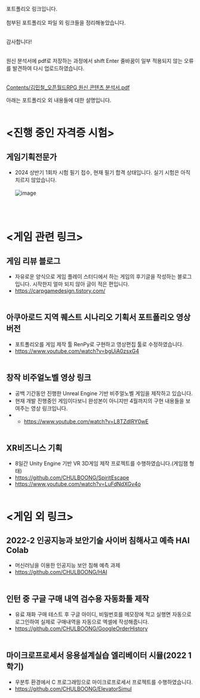 포트폴리오 링크입니다. <br/><br/>
첨부된 포트폴리오 파일 외 링크들을 정리해놓았습니다. <br/><br/>

감사합니다! <br/><br/>

원신 분석서에 pdf로 저장하는 과정에서 shift Enter 줄바꿈이 일부 적용되지 않는 오류를 발견하여 다시 업로드하였습니다. <br/><br/>

[Contents/김민철_오픈월드RPG 원신 콘텐츠 분석서.pdf](https://github.com/CHULBOONG/GameDesigner/blob/c77345c0083d97ce88ce46f5eacd14699f04ae18/Contents/%EA%B9%80%EB%AF%BC%EC%B2%A0_%EC%98%A4%ED%94%88%EC%9B%94%EB%93%9CRPG%20%EC%9B%90%EC%8B%A0%20%EC%BD%98%ED%85%90%EC%B8%A0%20%EB%B6%84%EC%84%9D%EC%84%9C.pdf)

아래는 포트폴리오 외 내용들에 대한 설명입니다. <br/><br/>



# <진행 중인 자격증 시험>
## 게임기획전문가
- 2024 상반기 1회차 시험 필기 접수, 현재 필기 합격 상태입니다. 실기 시험은 아직 치르지 않았습니다.<br/><br/>
![image](https://github.com/CHULBOONG/GameDesigner/assets/58451379/236a378c-097b-4a35-9e6a-ac959a67023a)

<br/><br/>

# <게임 관련 링크>
## 게임 리뷰 블로그
- 자유로운 양식으로 게임 플레이 스터디에서 하는 게임의 후기글을 작성하는 블로그입니다. 시작한지 얼마 되지 않아 글이 적은 편입니다.
- https://carpgamedesign.tistory.com/   <br/><br/>


## 아쿠아로드 지역 퀘스트 시나리오 기획서 포트폴리오 영상 버전
- 포트폴리오를 게임 제작 툴 RenPy로 구현하고 영상편집 툴로 수정하였습니다.
- https://www.youtube.com/watch?v=bgUiA0zsxG4   <br/><br/>

## 창작 비주얼노벨 영상 링크
- 공백 기간동안 진행한 Unreal Engine 기반 비주얼노벨 게임을 제작하고 있습니다.
- 현재 개발 진행중인 게임이다보니 완성본이 아니지만 4월까지의 구현 내용들을 보여주는 영상 링크입니다.
- - https://www.youtube.com/watch?v=L8TZdlRY0wE   <br/><br/>


## XR비즈니스 기획
- 8일간 Unity Engine 기반 VR 3D게임 제작 프로젝트를 수행하였습니다.(게임잼 형태)
- https://github.com/CHULBOONG/SpiritEscape <br/>
- https://www.youtube.com/watch?v=LuFdNdXGv4o <br/><br/>

# <게임 외 링크>
## 2022-2 인공지능과 보안기술 사이버 침해사고 예측 HAI Colab
 - 머신러닝을 이용한 인공지능 보안 침해 예측 과제
 - https://github.com/CHULBOONG/HAI   <br/><br/>

 
## 인턴 중 구글 구매 내역 검수용 자동화툴 제작
 - 유료 재화 구매 테스트 후 구글 아이디, 비밀번호를 메모장에 적고 실행면 자동으로 로그인하여 실제로 구매내역을 자동으로 엑셀에 작성해줍니다.
 - https://github.com/CHULBOONG/GoogleOrderHistory   <br/><br/>

 
## 마이크로프로세서 응용설계실습 엘리베이터 시뮬(2022 1학기)
 - 우분투 환경에서 C 프로그래밍으로 마이크로프로세서 프로젝트를 수행하였습니다. 
 - https://github.com/CHULBOONG/ElevatorSimul
